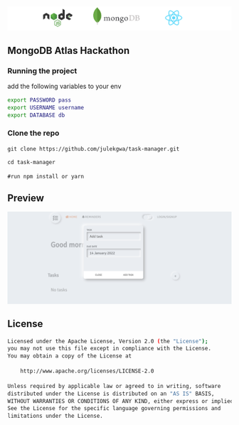 ![hack](images/hackathon.png)
## MongoDB Atlas Hackathon

### Running the project

add the following variables to your env

```bash
export PASSWORD pass
export USERNAME username
export DATABASE db
```

### Clone the repo
```
git clone https://github.com/julekgwa/task-manager.git
```

```
cd task-manager

#run npm install or yarn

```

## Preview

![preview](images/task.png)

## License
```bash
Licensed under the Apache License, Version 2.0 (the "License");
you may not use this file except in compliance with the License.
You may obtain a copy of the License at

    http://www.apache.org/licenses/LICENSE-2.0

Unless required by applicable law or agreed to in writing, software
distributed under the License is distributed on an "AS IS" BASIS,
WITHOUT WARRANTIES OR CONDITIONS OF ANY KIND, either express or implied.
See the License for the specific language governing permissions and
limitations under the License.